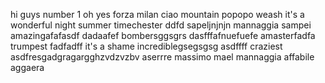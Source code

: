 hi guys
number 1
oh yes
forza milan
ciao
mountain
popopo
weash
it's a wonderful night
summer timechester
ddfd
sapeljnjnjn
mannaggia sampei
amazingafafasdf dadaafef
bombersggsgrs
dasfffafnuefuefe
amasterfadfa
trumpest
fadfadff
it's a shame
incrediblegsegsgsg
asdffff
craziest
asdfresgadgragargghzvdzvzbv
aserrre
massimo mael
mannaggia
affabile
aggaera
